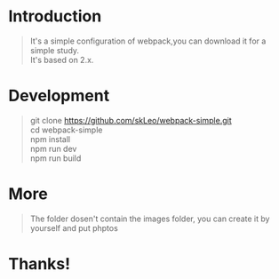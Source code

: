 # Introduction
> It's a simple configuration of webpack,you can download it for a simple study.<br>
> It's based on 2.x.
# Development
> git clone https://github.com/skLeo/webpack-simple.git<br>
> cd webpack-simple<br>
> npm install<br>
> npm run dev<br>
> npm run build<br>
# More
> The folder dosen't contain the images folder, you can create it by yourself and put phptos
# Thanks!
